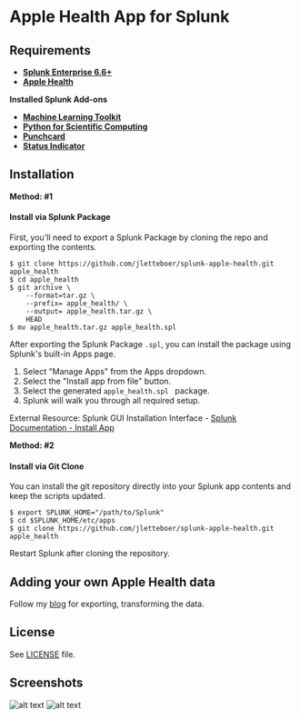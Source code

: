 Apple Health App for Splunk
===========================

Requirements
------------
* [**Splunk Enterprise 6.6+**](https://www.spunk.com)
* [**Apple Health**](https://www.apple.com/ios/health/)

**Installed Splunk Add-ons**

* [**Machine Learning Toolkit**](https://splunkbase.splunk.com/app/2890/)
* [**Python for Scientific Computing**](https://splunkbase.splunk.com/app/2890/#/details)
* [**Punchcard**](https://splunkbase.splunk.com/app/3129/)
* [**Status Indicator**](https://splunkbase.splunk.com/app/3119/)

Installation
------------

**Method: #1**

#### Install via Splunk Package

First, you'll need to export a Splunk Package by cloning the repo and exporting
the contents.

```
$ git clone https://github.com/jletteboer/splunk-apple-health.git apple_health
$ cd apple_health
$ git archive \
    --format=tar.gz \
    --prefix= apple_health/ \
    --output= apple_health.tar.gz \
    HEAD
$ mv apple_health.tar.gz apple_health.spl
```

After exporting the Splunk Package `.spl`, you can install the package using
Splunk's built-in Apps page.

1. Select "Manage Apps" from the Apps dropdown.
1. Select the "Install app from file" button.
1. Select the generated `apple_health.spl ` package.
1. Splunk will walk you through all required setup.

External Resource: Splunk GUI Installation Interface - [Splunk Documentation - Install App](https://docs.splunk.com/Documentation/AddOns/released/Overview/Distributedinstall "Splunk Docs")


**Method: #2**

#### Install via Git Clone

You can install the git repository directly into your Splunk app contents and
keep the scripts updated.

```
$ export SPLUNK_HOME="/path/to/Splunk"
$ cd $SPLUNK_HOME/etc/apps
$ git clone https://github.com/jletteboer/splunk-apple-health.git apple_health
```

Restart Splunk after cloning the repository.

Adding your own Apple Health data
--------------------------------

Follow my [blog](http://www.networkx.nl/data-science/visualising-health-data/) for exporting, transforming the data.

License
-------

See [LICENSE](LICENSE) file.

Screenshots
-----------
![alt text](http://www.networkx.nl/wp-content/uploads/2017/09/num1.png)
![alt text](http://www.networkx.nl/wp-content/uploads/2017/09/num2.png)